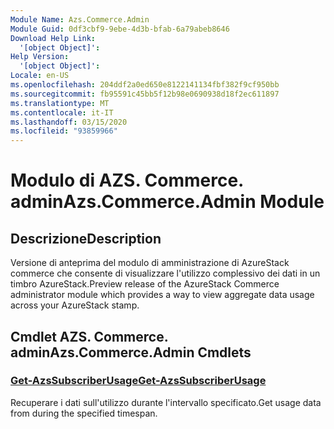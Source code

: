 ```yaml
---
Module Name: Azs.Commerce.Admin
Module Guid: 0df3cbf9-9ebe-4d3b-bfab-6a79abeb8646
Download Help Link:
  '[object Object]': 
Help Version:
  '[object Object]': 
Locale: en-US
ms.openlocfilehash: 204ddf2a0ed650e8122141134fbf382f9cf950bb
ms.sourcegitcommit: fb95591c45bb5f12b98e0690938d18f2ec611897
ms.translationtype: MT
ms.contentlocale: it-IT
ms.lasthandoff: 03/15/2020
ms.locfileid: "93859966"
---
```

# <span data-ttu-id="62fac-101">Modulo di AZS. Commerce. admin</span><span class="sxs-lookup"><span data-stu-id="62fac-101">Azs.Commerce.Admin Module</span></span>
## <span data-ttu-id="62fac-102">Descrizione</span><span class="sxs-lookup"><span data-stu-id="62fac-102">Description</span></span>
<span data-ttu-id="62fac-103">Versione di anteprima del modulo di amministrazione di AzureStack commerce che consente di visualizzare l'utilizzo complessivo dei dati in un timbro AzureStack.</span><span class="sxs-lookup"><span data-stu-id="62fac-103">Preview release of the AzureStack Commerce administrator module which provides a way to view aggregate data usage across your AzureStack stamp.</span></span> 

## <span data-ttu-id="62fac-104">Cmdlet AZS. Commerce. admin</span><span class="sxs-lookup"><span data-stu-id="62fac-104">Azs.Commerce.Admin Cmdlets</span></span>
### [<span data-ttu-id="62fac-105">Get-AzsSubscriberUsage</span><span class="sxs-lookup"><span data-stu-id="62fac-105">Get-AzsSubscriberUsage</span></span>](Get-AzsSubscriberUsage.md)
<span data-ttu-id="62fac-106">Recuperare i dati sull'utilizzo durante l'intervallo specificato.</span><span class="sxs-lookup"><span data-stu-id="62fac-106">Get usage data from during the specified timespan.</span></span>

